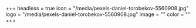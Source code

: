 +++
headless = true
icon = "/media/pexels-daniel-torobekov-5560908.jpg"
logo = "/media/pexels-daniel-torobekov-5560908.jpg"
image = ""
color = ""
+++
